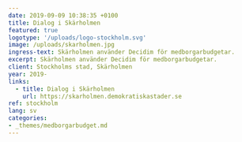 ```yaml
---
date: 2019-09-09 10:38:35 +0100
title: Dialog i Skärholmen
featured: true
logotype: '/uploads/logo-stockholm.svg'
image: /uploads/skarholmen.jpg
ingress-text: Skärholmen använder Decidim för medborgarbudgetar.
excerpt: Skärholmen använder Decidim för medborgarbudgetar.
client: Stockholms stad, Skärholmen
year: 2019-
links:
  - title: Dialog i Skärholmen
    url: https://skarholmen.demokratiskastader.se
ref: stockholm
lang: sv
categories:
- _themes/medborgarbudget.md
---
```

